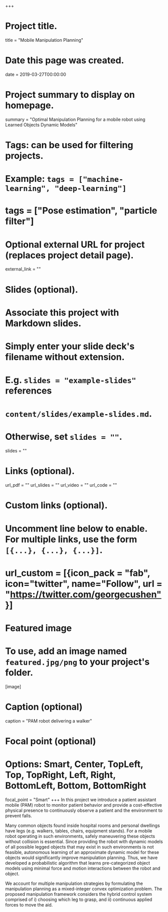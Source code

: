 +++
# Project title.
title = "Mobile Manipulation Planning"

# Date this page was created.
date = 2019-03-27T00:00:00

# Project summary to display on homepage.
summary = "Optimal Manipulation Planning for a mobile robot using Learned Objects Dynamic Models"
# Tags: can be used for filtering projects.
# Example: `tags = ["machine-learning", "deep-learning"]`
# tags = ["Pose estimation", "particle filter"]

# Optional external URL for project (replaces project detail page).
external_link = ""

# Slides (optional).
#   Associate this project with Markdown slides.
#   Simply enter your slide deck's filename without extension.
#   E.g. `slides = "example-slides"` references
#   `content/slides/example-slides.md`.
#   Otherwise, set `slides = ""`.
slides = ""


# Links (optional).
url_pdf = ""
url_slides = ""
url_video = ""
url_code = ""

# Custom links (optional).
#   Uncomment line below to enable. For multiple links, use the form `[{...}, {...}, {...}]`.
#   url_custom = [{icon_pack = "fab", icon="twitter", name="Follow", url = "https://twitter.com/georgecushen"}]

# Featured image
# To use, add an image named `featured.jpg/png` to your project's folder.
[image]
  # Caption (optional)
  caption = "PAM robot delivering a walker"

  # Focal point (optional)
  # Options: Smart, Center, TopLeft, Top, TopRight, Left, Right, BottomLeft, Bottom, BottomRight
  focal_point = "Smart"
+++
In this project we introduce a patient assistant mobile (PAM) robot to monitor patient behavior and provide a cost-effective physical presence to continuously observe a patient and the environment to prevent falls.

Many common objects found inside hospital rooms and personal dwellings have legs (e.g. walkers, tables, chairs, equipment stands). For a mobile robot operating in such environments, safely maneuvering these objects without collision is essential. Since providing the robot with dynamic models of all possible legged objects that may exist in such environments is not feasible, autonomous learning of an approximate dynamic model for these objects would significantly improve manipulation planning. Thus, we have developed a probabilistic algorithm that learns pre-categorized object models using minimal force and motion interactions between the robot and object.

We account for multiple manipulation strategies by formulating the manipulation planning as a mixed-integer convex optimization problem. The proposed manipulation framework considers the hybrid control system comprised of i) choosing which leg to grasp, and ii) continuous applied forces to move the aid.
